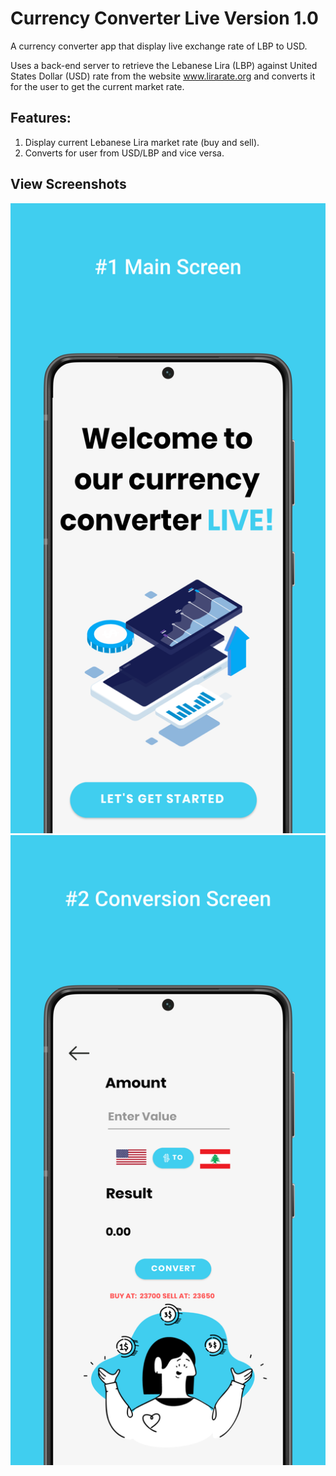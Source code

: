 # Currency Converter Live Version 1.0
A currency converter app that display live exchange rate of LBP to USD.

Uses a back-end server to retrieve the Lebanese Lira (LBP) against United States Dollar (USD) rate from the website www.lirarate.org and converts it for the user to get the current market rate.

## Features:
1. Display current Lebanese Lira market rate (buy and sell).
2. Converts for user from USD/LBP and vice versa.

## View Screenshots
![ScreenShot](https://github.com/OsamaShamout/MC5-CurrencyConverter/blob/main/screenshots/1-%20Main%20Screen.png)
![ScreenShot](https://github.com/OsamaShamout/MC5-CurrencyConverter/blob/main/screenshots/2-Conversion%20Screen.png)